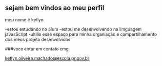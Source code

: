 ## sejam bem vindos ao meu perfil

meu nome é ketlyn

-estou estudando no alura
-estou me desenvolvendo na limguagem javasScript
-ultilio esse espaço para minha organiação e compartilhamento dos meus projeto desenvolvidos

###voce entar em contato cmg 

ketlyn.oliveira.machado@escola.pr.gov.br
